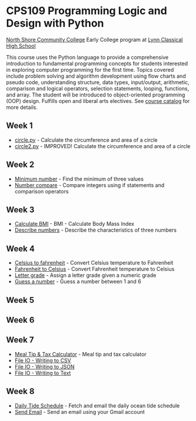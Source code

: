 # CPS109 Programming Logic and Design with Python

[North Shore Community College](https://www.northshore.edu/) Early College program at [Lynn Classical High School](https://www.lynnschools.org/ourschools_classical.shtml)

This course uses the Python language to provide a comprehensive introduction to fundamental programming concepts for students interested in exploring computer programming for the first time. Topics covered include problem solving and algorithm development using flow charts and pseudo code, understanding structure, data types, input/output, arithmetic, comparison and logical operators, selection statements, looping, functions, and array. The student will be introduced to object-oriented programming (OOP) design. Fulfills open and liberal arts electives.
See [course catalog](https://www.northshore.edu/courses/) for more details.

## Week 1

* [circle.py](examples/week1/circle.py) - Calculate the circumference and area of a circle
* [circle2.py](examples/week1/circle2.py) - IMPROVED! Calculate the circumference and area of a circle

## Week 2

* [Minimum number](examples/week2/minimum_number.py) - Find the minimum of three values
* [Number compare](examples/week2/number_compare.py) - Compare integers using if statements and comparison operators

## Week 3

* [Calculate BMI](examples/week3/bmi.py) - BMI - Calculate Body Mass Index
* [Describe numbers](examples/week3/describe_numbers.py) - Describe the characteristics of three numbers

## Week 4

* [Celsius to fahrenheit](examples/week4/celsius_to_fahrenheit.py) - Convert Celsius temperature to Fahrenheit
* [Fahrenheit to Celsius](examples/week4/fahrenheit_to_celsius.py) - Convert Fahrenheit temperature to Celsius
* [Letter grade](examples/week4/letter_grade.py) - Assign a letter grade given a numeric grade
* [Guess a number](examples/week4/number_guess.py) - Guess a number between 1 and 6

## Week 5

## Week 6

## Week 7

* [Meal Tip & Tax Calculator](examples/week7/meal_tip_tax.py) - Meal tip and tax calculator
* [File IO - Writing to CSV](examples/week7/tides_csv.py) 
* [File IO - Writing to JSON](examples/week7/tides_json.py)
* [File IO - Writing to Text](examples/week7/tides_text.py) 

## Week 8

* [Daily Tide Schedule](examples/week8/daily_tides.py) - Fetch and email the daily ocean tide schedule
* [Send Email](examples/week8/send_me_gmail.py) - Send an email using your Gmail account

